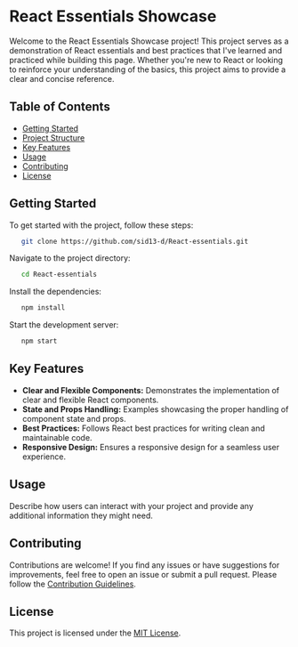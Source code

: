 # React Essentials Showcase

Welcome to the React Essentials Showcase project! This project serves as a demonstration of React essentials and best practices that I've learned and practiced while building this page. Whether you're new to React or looking to reinforce your understanding of the basics, this project aims to provide a clear and concise reference.

## Table of Contents

- [Getting Started](#getting-started)
- [Project Structure](#project-structure)
- [Key Features](#key-features)
- [Usage](#usage)
- [Contributing](#contributing)
- [License](#license)

## Getting Started

To get started with the project, follow these steps:

```bash
   git clone https://github.com/sid13-d/React-essentials.git
```

Navigate to the project directory: 
```bash
   cd React-essentials
```

Install the dependencies:

```bash
   npm install
```

Start the development server:

```bash
   npm start
```

## Key Features

- **Clear and Flexible Components:** Demonstrates the implementation of clear and flexible React components.
- **State and Props Handling:** Examples showcasing the proper handling of component state and props.
- **Best Practices:** Follows React best practices for writing clean and maintainable code.
- **Responsive Design:** Ensures a responsive design for a seamless user experience.

## Usage

Describe how users can interact with your project and provide any additional information they might need.

## Contributing

Contributions are welcome! If you find any issues or have suggestions for improvements, feel free to open an issue or submit a pull request. Please follow the [Contribution Guidelines](CONTRIBUTING.md).

## License

This project is licensed under the [MIT License](LICENSE).
